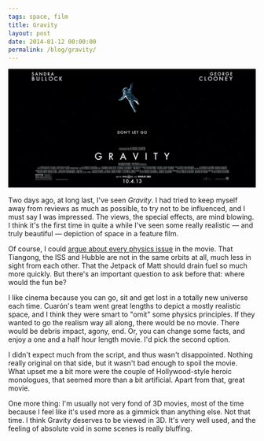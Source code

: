 ```yaml
---
tags: space, film
title: Gravity
layout: post
date: 2014-01-12 00:00:00
permalink: /blog/gravity/
---
```


![Gravity][2]

Two days ago, at long last, I've seen _Gravity_. I had tried to keep myself away from reviews as much as possible, to try not to be influenced, and I must say I was impressed. The views, the special effects, are mind blowing. I think it's the first time in quite a while I've seen some really realistic — and truly beautiful — depiction of space in a feature film.

<!--more-->

Of course, I could [argue about every physics issue][1] in the movie. That Tiangong, the ISS and Hubble are not in the same orbits at all, much less in sight from each other. That the Jetpack of Matt should drain fuel so much more quickly. But there's an important question to ask before that: where would the fun be?

I like cinema because you can go, sit and get lost in a totally new universe each time. Cuarón's team went great lengths to depict a mostly realistic space, and I think they were smart to "omit" some physics principles. If they wanted to go the realism way all along, there would be no movie. There would be debris impact, agony, end. Or, you can change some facts, and enjoy a one and a half hour length movie. I'd pick the second option.

I didn't expect much from the script, and thus wasn't disappointed. Nothing really original on that side, but it wasn't bad enough to spoil the movie. What upset me a bit more were the couple of Hollywood-style heroic monologues, that seemed more than a bit artificial. Apart from that, great movie.

One more thing: I'm usually not very fond of 3D movies, most of the time because I feel like it's used more as a gimmick than anything else. Not that time. I think Gravity deserves to be viewed in 3D. It's very well used, and the feeling of absolute void in some scenes is really bluffing.

[1]: http://arstechnica.com/science/2013/10/poking-holes-in-the-gravity-trailer-with-nasas-help/
[2]: /static/media/2014/01/20140112-gravity.jpg